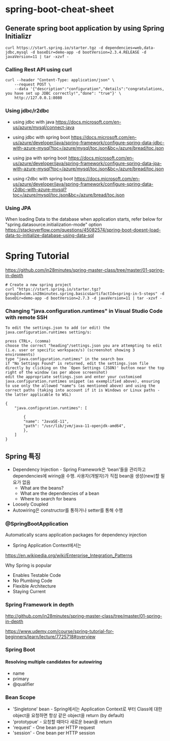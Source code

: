 # spring-boot-cheat-sheet


## Generate spring boot application by using Spring Initializr
```
curl https://start.spring.io/starter.tgz -d dependencies=web,data-jdbc,mysql -d baseDir=demo-app -d bootVersion=2.3.4.RELEASE -d javaVersion=11 | tar -xzvf -
```

### Calling Rest API using curl
```
curl --header "Content-Type: application/json" \
    --request POST \
    --data '{"description":"configuration","details":"congratulations, you have set up JDBC correctly!","done": "true"}' \
    http://127.0.0.1:8080
```

### Using jdbc/r2dbc
- using jdbc with java
https://docs.microsoft.com/en-us/azure/mysql/connect-java

- using jdbc with spring boot
https://docs.microsoft.com/en-us/azure/developer/java/spring-framework/configure-spring-data-jdbc-with-azure-mysql?toc=/azure/mysql/toc.json&bc=/azure/bread/toc.json

- using jpa with spring boot
https://docs.microsoft.com/en-us/azure/developer/java/spring-framework/configure-spring-data-jpa-with-azure-mysql?toc=/azure/mysql/toc.json&bc=/azure/bread/toc.json

- using r2dbc with spring boot
https://docs.microsoft.com/en-us/azure/developer/java/spring-framework/configure-spring-data-r2dbc-with-azure-mysql?toc=/azure/mysql/toc.json&bc=/azure/bread/toc.json


### Using JPA
When loading Data to the database when application starts, refer below for "spring.datasource.initialization-mode" option
https://stackoverflow.com/questions/45082574/spring-boot-doesnt-load-data-to-initialize-database-using-data-sql

# Spring Tutorial

https://github.com/in28minutes/spring-master-class/tree/master/01-spring-in-depth

```
# Create a new spring project
curl "https://start.spring.io/starter.tgz?groupId=com.in28minutes.spring.basics&artifactId=spring-in-5-steps" -d baseDir=demo-app -d bootVersion=2.7.3 -d javaVersion=11 | tar -xzvf -

```



### Changing "java.configuration.runtimes" in Visual Studio Code with remote SSH
```
To edit the settings.json to add (or edit) the java.configuration.runtimes setting/s:

press CTRL+, (comma)
choose the correct "heading"/settings.json you are attempting to edit (i.e. user or specific workspace/s) (screenshot showing 3 environments)
type "java.configuration.runtimes" in the search box
if "No Settings Found" is returned, edit the settings.json file directly by clicking on the `Open Settings (JSON)' button near the top right of the window (as per above screenshot)
edit the appropriate settings.json and enter your customised java.configuration.runtimes snippet (as exemplified above), ensuring to use only the allowed "name"s (as mentioned above) and using the correct paths (taking into account if it is Windows or Linux paths - the latter applicable to WSL)

{
    "java.configuration.runtimes": [

        {
        "name": "JavaSE-11",
        "path": "/usr/lib/jvm/java-11-openjdk-amd64",
        },    
    ]
}

```


## Spring 특징
 - Dependency Injection - Spring Framework은 'bean'들을 관리하고 dependencies에 wiring을 수행. 사용자(개발자)가 직접 bean을 생성(new)할 필요가 없음
    - What are the beans?
    - What are the dependencies of a bean
    - Where to search for beans
 - Loosely Coupled
 - Autowiring은 constructor를 통하거나 setter를 통해 수행

### @SpringBootApplication
 Automatically scans application packages for dependency injection

 - Spring Application Context에서는 


 https://en.wikipedia.org/wiki/Enterprise_Integration_Patterns

 Why Spring is popular
  - Enables Testable Code
  - No Plumbing Code
  - Flexible Architecture
  - Staying Current



### Spring Framework in depth
 http://github.com/in28minutes/spring-master-class/tree/master/01-spring-in-depth

https://www.udemy.com/course/spring-tutorial-for-beginners/learn/lecture/7725718#overview


### Spring Boot 

#### Resolving multiple candidates for autowiring
- name
- primary
- @qualifier

### Bean Scope
 - 'Singletone' bean - Spring에서는 Application Context로 부터 Class에 대한 object을 요청하면 항상 같은 object을 return (by default)
 - 'prototypue' - 요청할 때마다 새로운 bean을 return
 - 'request' - One bean per HTTP request
 - 'session' - One bean per HTTP session
